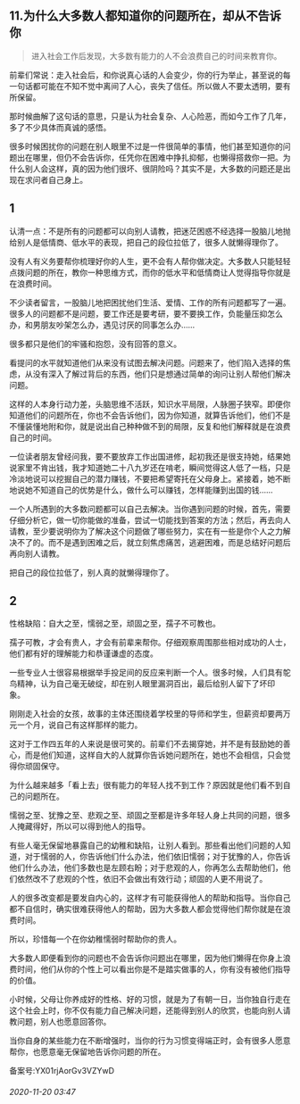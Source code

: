 ## 11.为什么大多数人都知道你的问题所在，却从不告诉你

> 进入社会工作后发现，大多数有能力的人不会浪费自己的时间来教育你。 


前辈们常说：走入社会后，和你说真心话的人会变少，你的行为举止，甚至说的每一句话都可能在不知不觉中离间了人心，丧失了信任。所以做人不要太透明，要有所保留。 


那时候曲解了这句话的意思，只是认为社会复杂、人心险恶，而如今工作了几年，多了不少具体而真诚的感悟。 


很多时候困扰你的问题在别人眼里不过是一件很简单的事情，他们甚至知道你的问题出在哪里，但仍不会告诉你，任凭你在困难中挣扎抑郁，也懒得搭救你一把。为什么别人会这样，真的因为他们很坏、很阴险吗？其实不是，大多数的问题还是出现在求问者自己身上。 


1
-


认清一点：不是所有的问题都可以向别人请教，把迷茫困惑不经选择一股脑儿地抛给别人是低情商、低水平的表现，把自己的段位拉低了，很多人就懒得理你了。 


没有人有义务要帮你梳理好你的人生，更不会有人帮你做决定。大多数人只能轻轻点拨问题的所在，教你一种思维方式，而你的低水平和低情商让人觉得指导你就是在浪费时间。 


不少读者留言，一股脑儿地把困扰他们生活、爱情、工作的所有问题都写了一遍。很多人的问题都不是问题，要工作还是要考研，要不要换工作，负能量压抑怎么办，和男朋友吵架怎么办，遇见讨厌的同事怎么办…… 


很多都只是他们的牢骚和抱怨，没有回答的意义。 


看提问的水平就知道他们从来没有试图去解决问题。问题来了，他们陷入选择的焦虑，从没有深入了解过背后的东西，他们只是想通过简单的询问让别人帮他们解决问题。 


这样的人本身行动力差，头脑思维不活跃，知识水平局限，人脉圈子狭窄。即便你知道他们的问题所在，你也不会告诉他们，因为你知道，就算告诉他们，他们不是不懂装懂地附和你，就是说出自己种种做不到的局限，反复和他们解释就是在浪费自己的时间。 


一位读者朋友曾经问我，要不要放弃工作出国进修，起初我还是很支持她，结果她说家里不肯出钱，我才知道她二十八九岁还在啃老，瞬间觉得这人低了一档，只是冷淡地说可以挖掘自己的潜力赚钱，不要把希望寄托在父母身上。紧接着，她不断地说她不知道自己的优势是什么，做什么可以赚钱，怎样能赚到出国的钱…… 


一个人所遇到的大多数问题都可以自己去解决。当你遇到问题的时候，首先，需要仔细分析它，做一切你能做的准备，尝试一切能找到答案的方法；然后，再去向人请教，至少要说明你为了解决这个问题做了哪些努力，实在有一些是你个人之力解决不了的。而不是遇到困难之后，就立刻焦虑痛苦，逃避困难，而是总结好问题后再向别人请教。 


把自己的段位拉低了，别人真的就懒得理你了。 


2
-


性格缺陷：自大之至，懦弱之至，顽固之至，孺子不可教也。 


孺子可教，才会有贵人，才会有前辈来帮你。仔细观察周围那些相对成功的人士，他们都有好的理解能力和恭谨谦虚的态度。 


一些专业人士很容易根据举手投足间的反应来判断一个人。很多时候，人们具有鸵鸟精神，认为自己毫无破绽，却在别人眼里漏洞百出，最后给别人留下了坏印象。 


刚刚走入社会的女孩，故事的主体还围绕着学校里的导师和学生，但薪资却要两万元一个月，说自己有这样那样的能力。 


这对于工作四五年的人来说是很可笑的。前辈们不去揭穿她，并不是有鼓励她的善心，而是他们知道，这样自大的人就算你告诉她问题所在，她也不会相信，只会觉得你顽固保守。 


为什么越来越多「看上去」很有能力的年轻人找不到工作？原因就是他们看不到自己的问题所在。 


懦弱之至、犹豫之至、悲观之至、顽固之至都是许多年轻人身上共同的问题，很多人掩藏得好，所以可以得到他人的指导。 


有些人毫无保留地暴露自己的幼稚和缺陷，让别人看到。那些看出他们问题的人知道，对于懦弱的人，你告诉他们什么办法，他们依旧懦弱；对于犹豫的人，你告诉他们什么办法，他们多数也是左顾右盼；对于悲观的人，你再怎么去帮助他们，他们依然改不了悲观的个性，依旧不会做出有效行动；顽固的人更不用说了。 


人的很多改变都是要发自内心的，这样才有可能获得他人的帮助和指导。当你自己都不自信时，确实很难获得他人的帮助，因为大多数人都会觉得他们帮你就是在浪费时间。 


所以，珍惜每一个在你幼稚懦弱时帮助你的贵人。 


大多数人即便看到你的问题也不会告诉你问题出在哪里，因为他们懒得在你身上浪费时间，他们从你的个性上可以看出你是不是踏实做事的人，你有没有被他们指导的价值。 


小时候，父母让你养成好的性格、好的习惯，就是为了有朝一日，当你独自行走在这个社会上时，你不仅有能力自己解决问题，还能得到别人的欣赏，也能向别人请教问题，别人也愿意回答你。 


当你自身的某些能力在不断增强时，当你的行为习惯变得端正时，会有很多人愿意帮你，也愿意毫无保留地告诉你问题的所在。 


备案号:YX01rjAorGv3VZYwD


###### 2020-11-20 03:47
